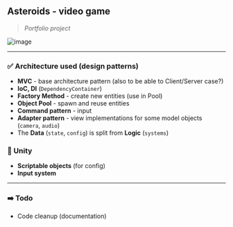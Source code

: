 ## Asteroids - video game
> _Portfolio project_

![image](https://github.com/leni8ec/game-asteroids/assets/2379473/86ce4f7b-5b7e-4f0f-bf61-778990c0321d)


---

### ✅ Architecture used (design patterns)
- **MVC** - base architecture pattern (also to be able to Client/Server case?)
- **IoC, DI**  (`DependencyContainer`)
- **Factory Method** - create new entities (use in Pool)
- **Object Pool** - spawn and reuse entities
- **Command pattern** - input
- **Adapter pattern** - view implementations for some model objects (`camera`, `audio`)
- The **Data** (`state`, `config`) is split from **Logic** (`systems`)

### 🔲 Unity
- **Scriptable objects** (for config)
- **Input system**

---

### ➡️ Todo
- Code cleanup (documentation)
